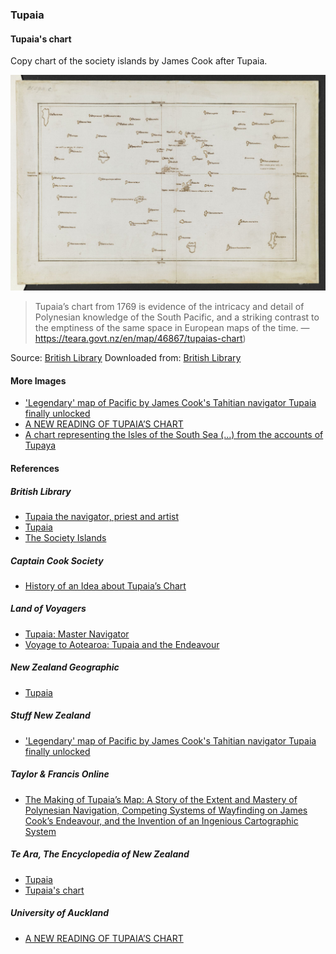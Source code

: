 ### Tupaia

#### Tupaia's chart

Copy chart of the society islands by James Cook after Tupaia.

![Copy Chart of the Society Islands](pictures/tupaia-chart.jpg)

> Tupaia’s chart from 1769 is evidence of the intricacy and detail
> of Polynesian knowledge of the South Pacific, and a striking contrast
> to the emptiness of the same space in European maps of the time.
> — https://teara.govt.nz/en/map/46867/tupaias-chart)

Source: [British Library](https://www.bl.uk/collection-items/the-society-islands)
Downloaded from: [British Library](https://www.bl.uk/britishlibrary/~/media/bl/global/picturing%20places/add%20ms%2021593%20c%20copy%20chart%20of%20the%20society%20islands%20by%20cook%20after%20tupaia.jpg)

#### More Images

* ['Legendary' map of Pacific by James Cook's Tahitian navigator Tupaia finally unlocked](https://www.stuff.co.nz/national/101871481/legendary-map-of-pacific-by-james-cooks-tahitian-navigator-tupaia-finally-unlocked)
* [A NEW READING OF TUPAIA’S CHART](http://www.jps.auckland.ac.nz/docs/Volume116/jps_v116_no3_2007/3%20A%20new%20reading%20of%20Tupaias%20chart.pdf)
* [A chart representing the Isles of the South Sea (...) from the accounts of Tupaya](https://www.tandfonline.com/doi/full/10.1080/00223344.2018.1512369)

#### References

##### British Library

* [Tupaia the navigator, priest and artist](https://www.bl.uk/the-voyages-of-captain-james-cook/articles/tupaia-the-navigator-priest-and-artist)
* [Tupaia](https://www.bl.uk/people/tupaia)
* [The Society Islands](https://www.bl.uk/collection-items/the-society-islands)

##### Captain Cook Society

* [History of an Idea about Tupaia’s Chart](https://www.captaincooksociety.com/home/detail/history-of-an-idea-about-tupaia-s-chart)

##### Land of Voyagers

* [Tupaia: Master Navigator](https://www.thevoyage.co.nz/en/video/18_Tupaia-Master-Navigator)
* [Voyage to Aotearoa: Tupaia and the Endeavour](https://www.thevoyage.co.nz/en/video/70_VOYAGE-TO-AOTEAROA-TUPAIA-AND-THE-ENDEAVOUR)

##### New Zealand Geographic

* [Tupaia](https://www.nzgeo.com/stories/tupaia/)

##### Stuff New Zealand

* ['Legendary' map of Pacific by James Cook's Tahitian navigator Tupaia finally unlocked](https://www.stuff.co.nz/national/101871481/legendary-map-of-pacific-by-james-cooks-tahitian-navigator-tupaia-finally-unlocked)

##### Taylor & Francis Online

* [The Making of Tupaia’s Map: A Story of the Extent and Mastery of Polynesian Navigation, Competing Systems of Wayfinding on James Cook’s Endeavour, and the Invention of an Ingenious Cartographic System](https://www.tandfonline.com/doi/full/10.1080/00223344.2018.1512369)

##### Te Ara, The Encyclopedia of New Zealand

* [Tupaia](https://teara.govt.nz/en/biographies/6t2/tupaia)
* [Tupaia's chart](https://teara.govt.nz/en/map/46867/tupaias-chart)

##### University of Auckland

* [A NEW READING OF TUPAIA’S CHART](http://www.jps.auckland.ac.nz/docs/Volume116/jps_v116_no3_2007/3%20A%20new%20reading%20of%20Tupaias%20chart.pdf)
